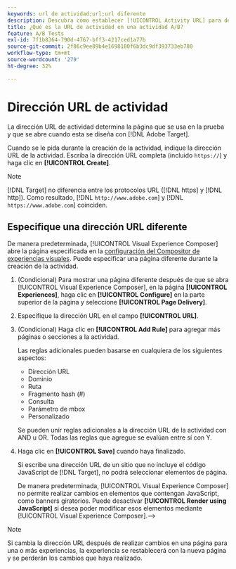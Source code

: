 ```yaml
---
keywords: url de actividad;url;url diferente
description: Descubra cómo establecer [!UICONTROL Activity URL] para definir páginas de prueba y garantizar un diseño de prueba preciso.
title: ¿Qué es la URL de actividad en una actividad A/B?
feature: A/B Tests
exl-id: 7f1b8364-790d-4767-bff3-4217ced1a77b
source-git-commit: 2f86c9ee89b4e1698180f6b3dc9df393733eb780
workflow-type: tm+mt
source-wordcount: '279'
ht-degree: 32%

---
```


# Dirección URL de actividad

La dirección URL de actividad determina la página que se usa en la prueba y que se abre cuando esta se diseña con [!DNL Adobe Target].

Cuando se le pida durante la creación de la actividad, indique la dirección URL de la actividad. Escriba la dirección URL completa (incluido `https://`) y haga clic en **[!UICONTROL Create]**.

>[!NOTE]
>
>[!DNL Target] no diferencia entre los protocolos URL ([!DNL https] y [!DNL http]). Como resultado, [!DNL `http://www.adobe.com`] y [!DNL `https://www.adobe.com`] coinciden.

## Especifique una dirección URL diferente

De manera predeterminada, [!UICONTROL Visual Experience Composer] abre la página especificada en la [configuración del Compositor de experiencias visuales](/help/main/administrating-target/visual-experience-composer-set-up.md). Puede especificar una página diferente durante la creación de la actividad.

1. (Condicional) Para mostrar una página diferente después de que se abra [!UICONTROL Visual Experience Composer], en la página **[!UICONTROL Experiences]**, haga clic en **[!UICONTROL Configure]** en la parte superior de la página y seleccione **[!UICONTROL Page Delivery]**.

1. Especifique la dirección URL en el campo **[!UICONTROL URL]**.

1. (Condicional) Haga clic en **[!UICONTROL Add Rule]** para agregar más páginas o secciones a la actividad.

   Las reglas adicionales pueden basarse en cualquiera de los siguientes aspectos:

   * Dirección URL
   * Dominio
   * Ruta
   * Fragmento hash (#)
   * Consulta
   * Parámetro de mbox
   * Personalizado

   Se pueden unir reglas adicionales a la dirección URL de la actividad con AND u OR. Todas las reglas que agregue se evalúan entre sí con Y.

1. Haga clic en **[!UICONTROL Save]** cuando haya finalizado.

   Si escribe una dirección URL de un sitio que no incluye el código JavaScript de [!DNL Target], no podrá seleccionar elementos de página.

   De manera predeterminada, [!UICONTROL Visual Experience Composer] no permite realizar cambios en elementos que contengan JavaScript, como banners giratorios. Puede desactivar **[!UICONTROL Render using JavaScript]** si desea poder modificar esos elementos mediante [!UICONTROL Visual Experience Composer].—>

>[!NOTE]
>
>Si cambia la dirección URL después de realizar cambios en una página para una o más experiencias, la experiencia se restablecerá con la nueva página y se perderán los cambios que haya realizado.
